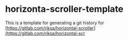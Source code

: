 # horizonta-scroller-template
This is a template for generating a git history for 
[https://gitlab.com/riksa/horizontal-scroller](https://gitlab.com/riksa/horizontal-scr